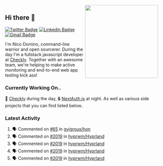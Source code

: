 <img align="right" src="https://user-images.githubusercontent.com/7415984/172472491-91b16eac-fa22-4ecf-92df-d687139fd1f9.gif" width="240" />

## Hi there 👋

[![Twitter Badge](https://img.shields.io/badge/-@ndom91-1ca0f1?style=flat-square&labelColor=1ca0f1&logo=twitter&logoColor=white&link=https://twitter.com/ndom91)](https://twitter.com/ndom91) [![Linkedin Badge](https://img.shields.io/badge/-ndom91-blue?style=flat-square&logo=Linkedin&logoColor=white&link=https://www.linkedin.com/in/ndom91/)](https://www.linkedin.com/in/ndom91/) [![Gmail Badge](https://img.shields.io/badge/-yo@ndo.dev-c14438?style=flat-square&logo=mail.ru&logoColor=white&link=mailto:yo@ndo.dev)](mailto:yo@ndo.dev)

I'm Nico Domino, command-line warrior and open sourcerer. During the day I'm a fullstack javascript developer at [Checkly](https://checklyhq.com). Together with an awesome team, we're helping to make active monitoring and end-to-end web app testing kick ass!

### Currently Working On..

🦝 [Checkly](https://checklyhq.com) during the day, 🔒 [NextAuth.js](https://github.com/nextauthjs/next-auth) at night. As well as various side projects that you can find listed below..

<!--START_SECTION_PROFILE_VIEWS:readme-info-->
<!--END_SECTION_PROFILE_VIEWS:readme-info-->

<!--START_SECTION_DAILY_COMMIT:readme-info-->
<!--END_SECTION_DAILY_COMMIT:readme-info-->

<!--START_SECTION_WEEKLY_COMMIT:readme-info-->
<!--END_SECTION_WEEKLY_COMMIT:readme-info-->

### Latest Activity

<!--START_SECTION:activity-->
1. 🗣 Commented on [#65](https://github.com/gvigroux/hon/issues/65) in [gvigroux/hon](https://github.com/gvigroux/hon)
2. 🗣 Commented on [#2019](https://github.com/hyprwm/Hyprland/issues/2019) in [hyprwm/Hyprland](https://github.com/hyprwm/Hyprland)
3. 🗣 Commented on [#2019](https://github.com/hyprwm/Hyprland/issues/2019) in [hyprwm/Hyprland](https://github.com/hyprwm/Hyprland)
4. 🗣 Commented on [#2019](https://github.com/hyprwm/Hyprland/issues/2019) in [hyprwm/Hyprland](https://github.com/hyprwm/Hyprland)
5. 🗣 Commented on [#2019](https://github.com/hyprwm/Hyprland/issues/2019) in [hyprwm/Hyprland](https://github.com/hyprwm/Hyprland)
<!--END_SECTION:activity-->
